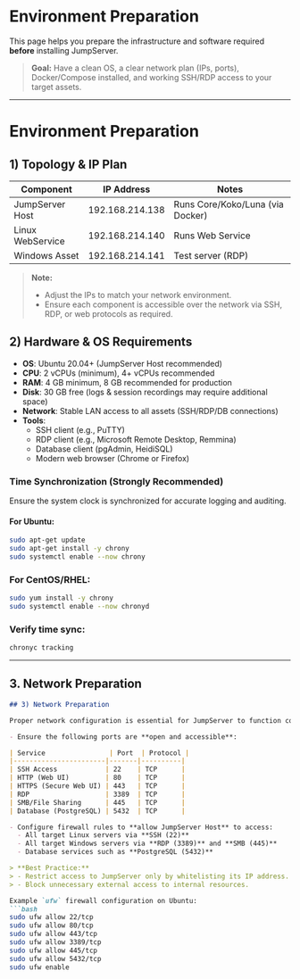# Environment Preparation

This page helps you prepare the infrastructure and software required **before** installing JumpServer.

> **Goal:** Have a clean OS, a clear network plan (IPs, ports), Docker/Compose installed, and working SSH/RDP access to your target assets.

---

# Environment Preparation

## 1) Topology & IP Plan

| Component       | IP Address      | Notes                            |
|----------------|----------------|----------------------------------|
| JumpServer Host | 192.168.214.138 | Runs Core/Koko/Luna (via Docker) |
| Linux WebService| 192.168.214.140 | Runs Web Service                  |
| Windows Asset  | 192.168.214.141 | Test server (RDP)                  |

> **Note:**  
> - Adjust the IPs to match your network environment.  
> - Ensure each component is accessible over the network via SSH, RDP, or web protocols as required.


## 2) Hardware & OS Requirements

- **OS**: Ubuntu 20.04+ (JumpServer Host recommended)
- **CPU**: 2 vCPUs (minimum), 4+ vCPUs recommended
- **RAM**: 4 GB minimum, 8 GB recommended for production
- **Disk**: 30 GB free (logs & session recordings may require additional space)
- **Network**: Stable LAN access to all assets (SSH/RDP/DB connections)
- **Tools**:
  - SSH client (e.g., PuTTY)
  - RDP client (e.g., Microsoft Remote Desktop, Remmina)
  - Database client (pgAdmin, HeidiSQL)
  - Modern web browser (Chrome or Firefox)

### Time Synchronization (Strongly Recommended)
Ensure the system clock is synchronized for accurate logging and auditing.

#### For Ubuntu:
```bash
sudo apt-get update
sudo apt-get install -y chrony
sudo systemctl enable --now chrony
```

### For CentOS/RHEL:
```bash
sudo yum install -y chrony
sudo systemctl enable --now chronyd
```
### Verify time sync:
```bash
chronyc tracking
```

---

## 3. **Network Preparation**
```markdown
## 3) Network Preparation

Proper network configuration is essential for JumpServer to function correctly.

- Ensure the following ports are **open and accessible**:

| Service                | Port  | Protocol |
|-----------------------|-------|----------|
| SSH Access            | 22    | TCP      |
| HTTP (Web UI)         | 80    | TCP      |
| HTTPS (Secure Web UI) | 443   | TCP      |
| RDP                   | 3389  | TCP      |
| SMB/File Sharing      | 445   | TCP      |
| Database (PostgreSQL) | 5432  | TCP      |

- Configure firewall rules to **allow JumpServer Host** to access:
  - All target Linux servers via **SSH (22)**
  - All target Windows servers via **RDP (3389)** and **SMB (445)**
  - Database services such as **PostgreSQL (5432)**

> **Best Practice:**
> - Restrict access to JumpServer only by whitelisting its IP address.
> - Block unnecessary external access to internal resources.

Example `ufw` firewall configuration on Ubuntu:
```bash
sudo ufw allow 22/tcp
sudo ufw allow 80/tcp
sudo ufw allow 443/tcp
sudo ufw allow 3389/tcp
sudo ufw allow 445/tcp
sudo ufw allow 5432/tcp
sudo ufw enable












